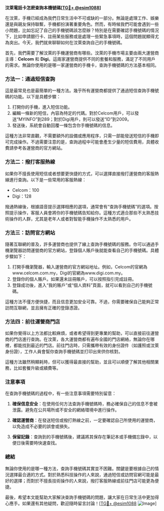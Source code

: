 **汶萊電話卡怎麽查詢本機號碼[[TG💪+ @esim1088](https://t.me/s/esim1088)]**

在汶萊，手機已經成為我們日常生活中不可或缺的一部分。無論是處理工作、娛樂還是與親友保持聯繫，手機都扮演著重要角色。然而，有時候我們可能會遇到一些小問題，比如忘記了自己的手機號碼該怎麼辦？特別是在需要確認手機號碼的情況下，比如申請銀行卡、註冊某些服務或是處理一些緊急事項時，這個問題就顯得尤為突出。今天，我們就來聊聊如何在汶萊查詢自己的手機號碼。

首先，我們需要了解汶萊的手機運營商有哪些。汶萊的手機市場主要由兩大運營商主導：**Celcom** 和 **Digi**。這兩家運營商提供不同的套餐和服務，滿足了不同用戶的需求。無論你使用的是哪一家運營商的手機卡，查詢手機號碼的方法基本相同。

### 方法一：通過短信查詢

這是最常見也是最簡單的一種方法。幾乎所有運營商都提供了通過短信查詢手機號碼的功能。以下是具體步驟：

1. 打開你的手機，進入短信功能。
2. 編輯一條新的短信，內容為特定的代碼。對於Celcom用戶，可以發送“MYINFO”到289；對於Digi用戶，則可以發送“ID”到2009。
3. 發送後，系統會自動回覆一條包含你手機號碼的信息。

這種方法非常直觀，不需要額外的設備或應用程序，只需一部能發送短信的手機即可完成操作。不過需要注意的是，查詢過程中可能會產生少量的短信費用，具體收費請參考各運營商的官方網站。

### 方法二：撥打客服熱線

如果你不擅長使用短信或者想要更快捷的方式，可以選擇直接撥打運營商的客服熱線進行查詢。以下是一些常用的客服熱線：

- Celcom：100
- Digi：128

撥通熱線後，根據語音提示選擇相應的選項，通常會有“查詢手機號碼”的選項。按照提示操作，客服人員會將你的手機號碼告知給你。這種方式適合那些不太熟悉技術操作的人群，尤其是老年人或者對智能手機操作不太熟悉的用戶。

### 方法三：訪問官方網站

隨著互聯網的普及，許多運營商也提供了線上查詢手機號碼的服務。你可以通過手機瀏覽器訪問運營商的官方網站，登錄個人賬戶後就能查看自己的手機號碼。具體步驟如下：

1. 打開手機瀏覽器，輸入運營商的官方網站地址。例如，Celcom的官網為www.celcom.com.my，Digi的官網為www.digi.com.my。
2. 登錄你的個人賬戶。如果還未註冊賬戶，可以按照指引完成註冊。
3. 登錄成功後，進入“我的賬戶”或“個人資料”頁面，就可以看到自己的手機號碼。

這種方法不僅方便快捷，而且信息更加安全可靠。不過，你需要確保自己能夠正常訪問互聯網，並且擁有正確的登錄憑證。

### 方法四：前往運營商門店

如果你覺得以上方法都比較麻煩，或者希望得到更專業的幫助，可以直接前往運營商的門店進行查詢。在汶萊，各大運營商都有遍布全國的門店網絡，無論你在哪裡，都能找到最近的門店。前往門店時，只需攜帶有效的身份證件（如護照或汶萊身份證），工作人員會幫你查詢手機號碼並打印出來供你核對。

這種方法雖然稍顯耗時，但可以獲得最直接的幫助，並且可以順便了解其他相關業務，比如套餐升級或續費等。

### 注意事項

在查詢手機號碼的過程中，有一些注意事項需要特別留意：

1. **確保信息安全**：在使用任何方法查詢手機號碼時，務必確保自己的信息不會被泄露。避免在公共場所或不安全的網絡環境中進行操作。
   
2. **確認運營商**：在發送短信或撥打熱線之前，一定要確認自己所使用的運營商，以免造成不必要的誤會或損失。

3. **保留記錄**：查詢到的手機號碼後，建議將其保存在筆記本或手機備忘錄中，以便日後需要時快速查找。

### 總結

無論你使用的是哪一種方法，查詢手機號碼其實並不困難。關鍵是要根據自己的情況選擇最合適的方式。對於熟悉科技操作的人來說，通過短信或訪問官網可能是最好的選擇；而對於不擅長技術操作的人來說，撥打客服熱線或前往門店可能更為便捷。

最後，希望本文能幫助大家解決查詢手機號碼的問題，讓大家在日常生活中更加得心應手。如果還有其他疑問，歡迎隨時留言討論！[[TG💪+ @esim1088](https://t.me/s/esim1088) ![Image](https://i.postimg.cc/4NQfJmqS/Snipaste-2025-05-13-00-14-12.png)]